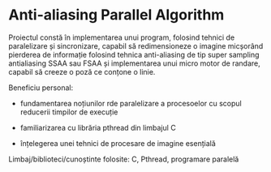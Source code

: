 # Anti-aliasing Parallel Algorithm
Proiectul constă în implementarea unui program, folosind tehnici de paralelizare și sincronizare, capabil să redimensioneze o imagine micșorând pierderea de informație folosind tehnica anti-aliasing de tip super sampling antialiasing SSAA sau FSAA și implementarea unui micro motor de randare, capabil să creeze o poză ce conțone o linie.

Beneficiu personal:

- fundamentarea noțiunilor rde paralelizare a procesoelor cu scopul reducerii timpilor de execuție

- familiarizarea cu librăria pthread din limbajul C

- înțelegerea unei tehnici de procesare de imagine esențială

Limbaj/biblioteci/cunoștinte folosite: C, Pthread, programare paralelă
